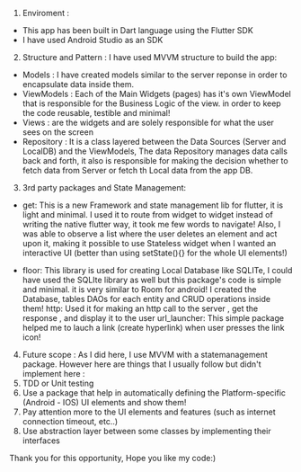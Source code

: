1) Enviroment :
- This app has been built in Dart language using the Flutter SDK
- I have used Android Studio as an SDK 

2) Structure and Pattern : 
I have used MVVM structure to build the app:
- Models : I have created models similar to the server reponse in order to encapsulate data inside them.
- ViewModels : Each of the Main Widgets (pages) has it's own ViewModel that is responsible for the Business Logic
of the view. in order to keep the code reusable, testible and minimal!
- Views : are the widgets and are solely responsible for what the user sees on the screen
- Repository : It is a class layered between the Data Sources (Server and LocalDB) and the ViewModels, The data Repository
manages data calls back and forth, it also is responsible for making the decision whether to fetch data from Server or fetch
th Local data from the app DB.

3) 3rd party packages and State Management:
 - get: This is a new Framework and state management lib for flutter, it is light and minimal. I used it
to route from widget to widget instead of writing the native flutter way, it took me few words to navigate!
Also, I was able to observe a list where the user deletes an element and act upon it, making it possible to use
Stateless widget when I wanted an interactive UI (better than using setState(){} for the whole UI elements!)

 - floor: This library is used for creating Local Database like SQLITe, I could have used the SQLIte library as well
but this package's code is simple and minimal. it is very similar to Room for android! I created the Database, tables
DAOs for each entity and CRUD operations inside them!
  http: Used it for making an http call to the server , get the response , and display it to the user
  url_launcher: This simple package helped me to lauch a link (create hyperlink) when user presses the link icon!

4) Future scope  : As I did here, I use MVVM with a statemanagement package.
However here are things that I usually follow but didn't implement here :
1) TDD or Unit testing
2) Use a package that help in automatically defining the Platform-specific (Android - IOS) UI elements and show them!
3) Pay attention more to the UI elements and features (such as internet connection timeout, etc..)
4) Use abstraction layer between some classes by implementing their interfaces

Thank you for this opportunity, Hope you like my code:)
